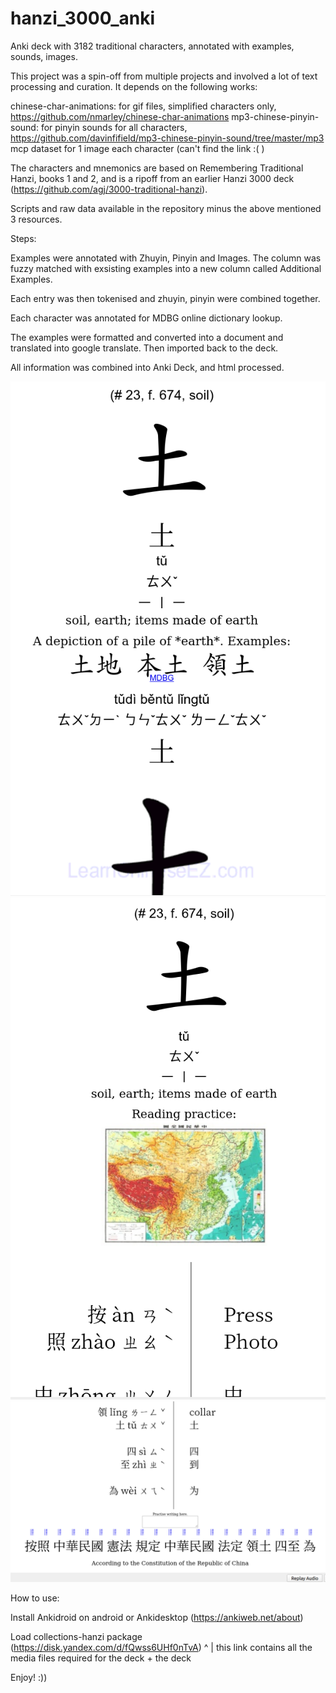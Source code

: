 # hanzi_3000_anki
Anki deck with 3182 traditional characters, annotated with examples, sounds, images.

This project was a spin-off from multiple projects and involved a lot of text processing and curation. It depends on the following works:

chinese-char-animations: for gif files, simplified characters only, https://github.com/nmarley/chinese-char-animations
mp3-chinese-pinyin-sound: for pinyin sounds for all characters, https://github.com/davinfifield/mp3-chinese-pinyin-sound/tree/master/mp3
mcp dataset for 1 image each character (can't find the link :( )

The characters and mnemonics are based on Remembering Traditional Hanzi, books 1 and 2, and is a ripoff from an earlier Hanzi 3000 deck (https://github.com/agj/3000-traditional-hanzi).

Scripts and raw data available in the repository minus the above mentioned 3 resources.

Steps:

Examples were annotated with Zhuyin, Pinyin and Images. The column was fuzzy matched with exsisting examples into a new column called Additional Examples.

Each entry was then tokenised and zhuyin, pinyin were combined together.

Each character was annotated for MDBG online dictionary lookup.

The examples were formatted and converted into a document and translated into google translate. Then imported back to the deck.

All information was combined into Anki Deck, and html processed.

![Screenshot](front.png)
![Screenshot](back_1.png)
![Screenshot](back_2.png)

How to use:

Install Ankidroid on android or Ankidesktop (https://ankiweb.net/about)

Load collections-hanzi package (https://disk.yandex.com/d/fQwss6UHf0nTvA)
  ^
  |
  this link contains all the media files required for the deck + the deck

Enjoy! :))

